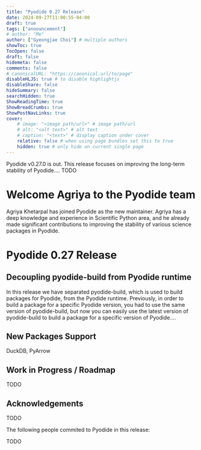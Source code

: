 ```yaml
---
title: "Pyodide 0.27 Release"
date: 2024-09-27T11:00:55-04:00
draft: true
tags: ["announcement"]
# author: "Me"
author: ["Gyeongjae Choi"] # multiple authors
showToc: true
TocOpen: false
draft: false
hidemeta: false
comments: false
# canonicalURL: "https://canonical.url/to/page"
disableHLJS: true # to disable highlightjs
disableShare: false
hideSummary: false
searchHidden: true
ShowReadingTime: true
ShowBreadCrumbs: true
ShowPostNavLinks: true
cover:
    # image: "<image path/url>" # image path/url
    # alt: "<alt text>" # alt text
    # caption: "<text>" # display caption under cover
    relative: false # when using page bundles set this to true
    hidden: true # only hide on current single page
---
```


Pyodide v0.27.0 is out. This release focuses on improving the long-term stability of Pyodide.... TODO

# Welcome Agriya to the Pyodide team

Agriya Khetarpal has joined Pyodide as the new maintainer.
Agriya has a deep knowledge and experience in Scientific Python area,
and he already made significant contributions to improving the stability of various science packages in Pyodide.

# Pyodide 0.27 Release

## Decoupling pyodide-build from Pyodide runtime

In this release we have separated pyodide-build, which is used to build packages for Pyodide, from the Pyodide runtime.
Previously, in order to build a package for a specific Pyodide version,
you had to use the same version of pyodide-build, but now you can easily use the latest version of pyodide-build to build a package for a specific version of Pyodide....

## New Packages Support

DuckDB, PyArrow

## Work in Progress / Roadmap

TODO

## Acknowledgements

TODO

The following people commited to Pyodide in this release:

TODO
